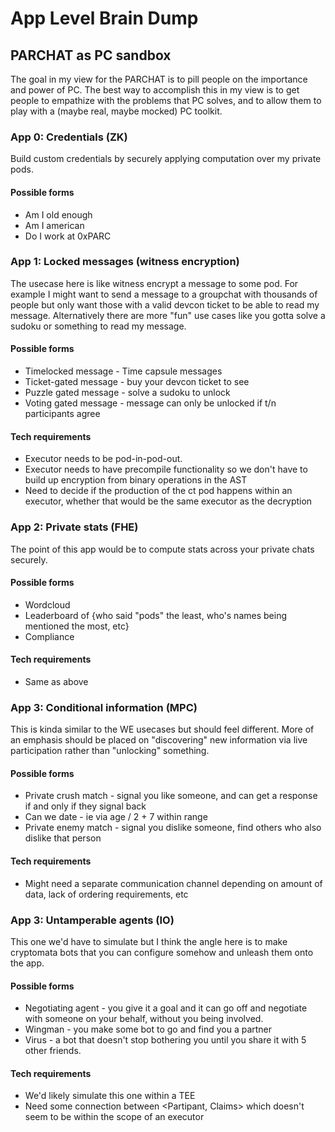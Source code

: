 # App Level Brain Dump

## PARCHAT as PC sandbox

The goal in my view for the PARCHAT is to pill people on the importance and power of PC. The best way to accomplish this in my view is to get people to empathize with the problems that PC solves, and to allow them to play with a (maybe real, maybe mocked) PC toolkit.

### App 0: Credentials (ZK)

Build custom credentials by securely applying computation over my private pods.

#### Possible forms
- Am I old enough
- Am I american
- Do I work at 0xPARC

### App 1: Locked messages (witness encryption)

The usecase here is like witness encrypt a message to some pod. For example I might want to send a message to a groupchat with thousands of people but only want those with a valid devcon ticket to be able to read my message. Alternatively there are more "fun" use cases like you gotta solve a sudoku or something to read my message.

#### Possible forms
- Timelocked message - Time capsule messages
- Ticket-gated message - buy your devcon ticket to see
- Puzzle gated message - solve a sudoku to unlock
- Voting gated message - message can only be unlocked if t/n participants agree
#### Tech requirements
- Executor needs to be pod-in-pod-out.
- Executor needs to have precompile functionality so we don't have to build up encryption from binary operations in the AST
- Need to decide if the production of the ct pod happens within an executor, whether that would be the same executor as the decryption

### App 2: Private stats (FHE)

The point of this app would be to compute stats across your private chats securely.

#### Possible forms
- Wordcloud
- Leaderboard of {who said "pods" the least, who's names being mentioned the most, etc}
- Compliance

#### Tech requirements
- Same as above

### App 3: Conditional information (MPC)

This is kinda similar to the WE usecases but should feel different. More of an emphasis should be placed on "discovering" new information via live participation rather than "unlocking" something.

#### Possible forms
- Private crush match - signal you like someone, and can get a response if and only if they signal back
- Can we date - ie via age / 2 + 7 within range
- Private enemy match - signal you dislike someone, find others who also dislike that person

#### Tech requirements
- Might need a separate communication channel depending on amount of data, lack of ordering requirements, etc

### App 3: Untamperable agents (IO)

This one we'd have to simulate but I think the angle here is to make cryptomata bots that you can configure somehow and unleash them onto the app.

#### Possible forms
- Negotiating agent - you give it a goal and it can go off and negotiate with someone on your behalf, without you being involved.
- Wingman - you make some bot to go and find you a partner
- Virus - a bot that doesn't stop bothering you until you share it with 5 other friends.

#### Tech requirements
- We'd likely simulate this one within a TEE
- Need some connection between <Partipant, Claims> which doesn't seem to be within the scope of an executor
